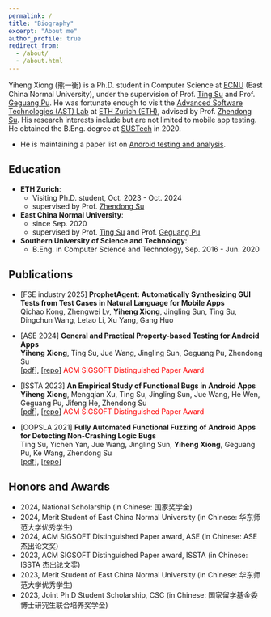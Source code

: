 ```yaml
---
permalink: /
title: "Biography"
excerpt: "About me"
author_profile: true
redirect_from: 
  - /about/
  - /about.html
---
```

Yiheng Xiong (熊一衡) is a Ph.D. student in Computer Science at [ECNU](https://www.ecnu.edu.cn/) (East China Normal University), under the supervision of Prof. [Ting Su](https://tingsu.github.io/) and Prof. [Geguang Pu](https://scholar.google.com/citations?user=niQAGcQAAAAJ&hl=zh-CN). He was fortunate enough to visit the [Advanced Software Technologies (AST) Lab](https://ast.ethz.ch/) at [ETH Zurich (ETH)](https://ethz.ch/en.html), advised by Prof. [Zhendong Su](https://people.inf.ethz.ch/suz/). His research interests include but are not limited to mobile app testing. He obtained the B.Eng. degree at [SUSTech](https://www.sustech.edu.cn/) in 2020.

* He is maintaining a paper list on [Android testing and analysis](https://github.com/XYIheng/AndroidTesting).

## Education

* **ETH Zurich**:
  * Visiting Ph.D. student, Oct. 2023 - Oct. 2024
  * supervised by Prof. [Zhendong Su](https://people.inf.ethz.ch/suz/)
* **East China Normal University**:
  * since Sep. 2020
  * supervised by Prof. [Ting Su](https://tingsu.github.io/) and Prof. [Geguang Pu](https://scholar.google.com/citations?user=niQAGcQAAAAJ&hl=zh-CN)
* **Southern University of Science and Technology**:
  * B.Eng. in Computer Science and Technology, Sep. 2016 - Jun. 2020

## Publications
* [FSE industry 2025] **ProphetAgent: Automatically Synthesizing GUI Tests from Test Cases in Natural Language for Mobile Apps**  
  Qichao Kong, Zhengwei Lv, **Yiheng Xiong**, Jingling Sun, Ting Su, Dingchun Wang, Letao Li, Xu Yang, Gang Huo
  
* [ASE 2024]  **General and Practical Property-based Testing for Android Apps**   
  **Yiheng Xiong**, Ting Su, Jue Wang, Jingling Sun, Geguang Pu, Zhendong Su  
  [[pdf](https://xyiheng.github.io//files/Property_Based_Testing_for_Android_Apps.pdf)], [[repo](https://github.com/ecnusse/Kea)]<font color=red> ACM SIGSOFT Distinguished Paper Award </font>
  
* [ISSTA 2023] **An Empirical Study of Functional Bugs in Android Apps**  
  **Yiheng Xiong**, Mengqian Xu, Ting Su, Jingling Sun, Jue Wang, He Wen, Geguang Pu, Jifeng He, Zhendong Su  
  [[pdf](https://xyiheng.github.io//files/ISSTA_2023.pdf)], [[repo](https://github.com/Android-Functional-bugs-study/home)]<font color=red> ACM SIGSOFT Distinguished Paper Award </font>

* [OOPSLA 2021] **Fully Automated Functional Fuzzing of Android Apps for Detecting Non-Crashing Logic Bugs**  
  Ting Su, Yichen Yan, Jue Wang, Jingling Sun, **Yiheng Xiong**, Geguang Pu, Ke Wang, Zhendong Su  
  [[pdf](https://xyiheng.github.io//files/OOPSLA_2021.pdf)], [[repo](https://github.com/functional-fuzzing-android-apps/home)]

## Honors and Awards
* 2024, National Scholarship (in Chinese: 国家奖学金)
* 2024, Merit Student of East China Normal University (in Chinese: 华东师范大学优秀学生)
* 2024, ACM SIGSOFT Distinguished Paper award, ASE (in Chinese: ASE 杰出论文奖)
* 2023, ACM SIGSOFT Distinguished Paper award, ISSTA (in Chinese: ISSTA 杰出论文奖)
* 2023, Merit Student of East China Normal University (in Chinese: 华东师范大学优秀学生)
* 2023, Joint Ph.D Student Scholarship, CSC (in Chinese: 国家留学基金委博士研究生联合培养奖学金)
